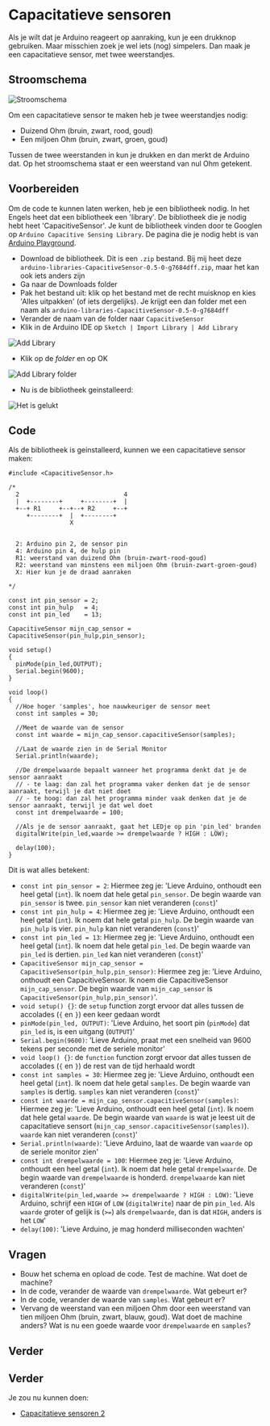 # Capacitatieve sensoren

Als je wilt dat je Arduino reageert op aanraking,
kun je een drukknop gebruiken. Maar misschien zoek
je wel iets (nog) simpelers. Dan maak je een
capacitatieve sensor, met twee weerstandjes.

## Stroomschema

![Stroomschema](CapacitieveSensorBreadboard.png)

Om een capacitatieve sensor te maken heb je twee
weerstandjes nodig:

 * Duizend Ohm (bruin, zwart, rood, goud)
 * Een miljoen Ohm (bruin, zwart, groen, goud)

Tussen de twee weerstanden in kun je drukken en dan 
merkt de Arduino dat. Op het stroomschema staat er
een weerstand van nul Ohm getekent.

## Voorbereiden

Om de code te kunnen laten werken, heb je een bibliotheek nodig.
In het Engels heet dat een bibliotheek een 'library'.
De bibliotheek die je nodig hebt heet 'CapacitiveSensor'.
Je kunt de bibliotheek vinden door te Googlen op `Arduino Capacitive Sensing Library`.
De pagina die je nodig hebt is van [Arduino Playground](http://playground.arduino.cc/Main/CapacitiveSensor?from=Main.CapSense). 

 * Download de bibliotheek. Dit is een `.zip` bestand. Bij mij heet deze `arduino-libraries-CapacitiveSensor-0.5-0-g7684dff.zip`, maar het kan ook iets anders zijn
 * Ga naar de Downloads folder
 * Pak het bestand uit: klik op het bestand met de recht muisknop en kies 'Alles uitpakken' 
   (of iets dergelijks). Je krijgt een dan folder met een naam als 
   `arduino-libraries-CapacitiveSensor-0.5-0-g7684dff`
 * Verander de naam van de folder naar `CapacitiveSensor`
 * Klik in de Arduino IDE op `Sketch | Import Library | Add Library`

![Add Library](AddLibrary.png)

 * Klik op de *folder* en op OK

![Add Library folder](AddLibraryFolder.png)

 * Nu is de bibliotheek geinstalleerd:

![Het is gelukt](Gelukt.png)

## Code

Als de bibliotheek is geinstalleerd, kunnen we een capacitatieve sensor maken:

```
#include <CapacitiveSensor.h>

/*
  2                             4 
  |  +--------+     +--------+  |
  +--+ R1     +--+--+ R2     +--+
     +--------+  |  +--------+ 
                 X          

  
  2: Arduino pin 2, de sensor pin
  4: Arduino pin 4, de hulp pin
  R1: weerstand van duizend Ohm (bruin-zwart-rood-goud)
  R2: weerstand van minstens een miljoen Ohm (bruin-zwart-groen-goud)
  X: Hier kun je de draad aanraken
 
*/

const int pin_sensor = 2;
const int pin_hulp   = 4;
const int pin_led    = 13;

CapacitiveSensor mijn_cap_sensor = CapacitiveSensor(pin_hulp,pin_sensor);        

void setup()                    
{
  pinMode(pin_led,OUTPUT);
  Serial.begin(9600);
}

void loop()                    
{
  //Hoe hoger 'samples', hoe nauwkeuriger de sensor meet
  const int samples = 30;

  //Meet de waarde van de sensor
  const int waarde = mijn_cap_sensor.capacitiveSensor(samples);

  //Laat de waarde zien in de Serial Monitor
  Serial.println(waarde);

  //De drempelwaarde bepaalt wanneer het programma denkt dat je de sensor aanraakt
  // - te laag: dan zal het programma vaker denken dat je de sensor aanraakt, terwijl je dat niet doet
  // - te hoog: dan zal het programma minder vaak denken dat je de sensor aanraakt, terwijl je dat wel doet
  const int drempelwaarde = 100;
  
  //Als je de sensor aanraakt, gaat het LEDje op pin 'pin_led' branden
  digitalWrite(pin_led,waarde >= drempelwaarde ? HIGH : LOW);

  delay(100);
}
```

Dit is wat alles betekent:

 * `const int pin_sensor = 2`: Hiermee zeg je: 'Lieve Arduino, onthoudt een heel getal (`int`). Ik noem dat hele getal `pin_sensor`. De begin waarde van `pin_sensor` is twee. `pin_sensor` kan niet veranderen (`const`)'
 * `const int pin_hulp = 4`: Hiermee zeg je: 'Lieve Arduino, onthoudt een heel getal (`int`). Ik noem dat hele getal `pin_hulp`. De begin waarde van `pin_hulp` is vier. `pin_hulp` kan niet veranderen (`const`)'
 * `const int pin_led = 13`: Hiermee zeg je: 'Lieve Arduino, onthoudt een heel getal (`int`). Ik noem dat hele getal `pin_led`. De begin waarde van `pin_led` is dertien. `pin_led` kan niet veranderen (`const`)'
 * `CapacitiveSensor mijn_cap_sensor = CapacitiveSensor(pin_hulp,pin_sensor)`: Hiermee zeg je: 'Lieve Arduino, onthoudt een CapacitiveSensor. Ik noem die CapacitiveSensor `mijn_cap_sensor`. De begin waarde van `mijn_cap_sensor` is `CapacitiveSensor(pin_hulp,pin_sensor)`'.
 * `void setup() {}`: de `setup` function zorgt ervoor dat alles tussen de accolades (`{` en `}`) een keer gedaan wordt
 * `pinMode(pin_led, OUTPUT)`: 'Lieve Arduino, het soort pin (`pinMode`) dat `pin_led` is, is een uitgang (`OUTPUT`)'	
 * `Serial.begin(9600)`: 'Lieve Arduino, praat met een snelheid van 9600 tekens per seconde met de seriele monitor'
 * `void loop() {}`: de `function` function zorgt ervoor dat alles tussen de accolades (`{` en `}`) de rest van de tijd herhaald wordt
 * `const int samples = 30`: Hiermee zeg je: 'Lieve Arduino, onthoudt een heel getal (`int`). Ik noem dat hele getal `samples`. De begin waarde van `samples` is dertig. `samples` kan niet veranderen (`const`)'
 * `const int waarde = mijn_cap_sensor.capacitiveSensor(samples)`: Hiermee zeg je: 'Lieve Arduino, onthoudt een heel getal (`int`). Ik noem dat hele getal `waarde`. De begin waarde van `waarde` is wat je leest uit de capacitatieve sensort (`mijn_cap_sensor.capacitiveSensor(samples)`). `waarde` kan niet veranderen (`const`)'
 * `Serial.println(waarde)`: 'Lieve Arduino, laat de waarde van `waarde` op de seriele monitor zien'
 * `const int drempelwaarde = 100`: Hiermee zeg je: 'Lieve Arduino, onthoudt een heel getal (`int`). Ik noem dat hele getal `drempelwaarde`. De begin waarde van `drempelwaarde` is honderd. `drempelwaarde` kan niet veranderen (`const`)'
 * `digitalWrite(pin_led,waarde >= drempelwaarde ? HIGH : LOW)`: 'Lieve Arduino, schrijf een `HIGH` of `LOW` (`digitalWrite`) naar de pin `pin_led`. Als `waarde` groter of gelijk is (`>=`) als  `drempelwaarde`, dan is dat `HIGH`, anders is het `LOW`'
 * `delay(100)`: 'Lieve Arduino, je mag honderd milliseconden wachten'

## Vragen

 * Bouw het schema en opload de code. Test de machine. Wat doet de machine?
 * In de code, verander de waarde van `drempelwaarde`. Wat gebeurt er?
 * In de code, verander de waarde van `samples`. Wat gebeurt er?
 * Vervang de weerstand van een miljoen Ohm door een weerstand van tien miljoen Ohm (bruin, zwart, blauw, goud). Wat doet de machine anders? Wat is nu een goede waarde voor `drempelwaarde` en `samples`?

## Verder

## Verder

Je zou nu kunnen doen:

 * [Capacitatieve sensoren 2](../CapacitatieveSensoren2/README.md)


